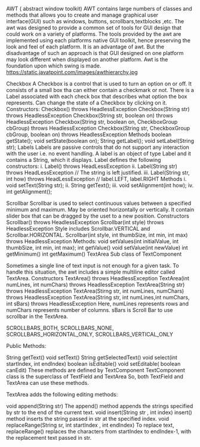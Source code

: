 AWT ( abstract window toolkit)
AWT contains large numbers of classes and methods that allows you to create and manage graphical user interface(GUI) such as windows, buttons, scrollbars,textblocks ,etc.
The awt was designed to provide a common set of tools for GUI design that could work on a variety of platforms.
The tools provided by the awt are implemented using each platforms native GUI toolkit, hence preserving the look and feel of each platform. It is an advantage of awt. But the disadvantage of such an approach is that GUI designed on one platform may look different when displayed on another platform.
Awt is the foundation upon which swing is made.
https://static.javatpoint.com/images/awthierarchy.jpg

Checkbox
A Checkbox is a control that is used to turn an option on or off.
It consists of a small box tha can either contain a checkmark or not.
There is a Label associated with each check box that describes what option the box represents.
Can change the state of a Checkbox by clicking on it.
Constructors:
Checkbox() throws HeadlessException
Checkbox(String str) throws HeadlessException
Checkbox(String str, boolean on) throws HeadlessException
Checkbox(String str, boolean on, CheckboxGroup cbGroup) throws HeadlessException
Checkbox(String str, CheckboxGroup cbGroup, boolean on) throws HeadlessException
Methods
boolean getState();
void setState(boolean on);
String getLabel();
void setLabel(String str);
Labels
Labels are passive controls that do not support any interaction with the user i.e. no event handling.
A label is an object of type Label and it contains a String, which it displays.
Label defines the following constructors:
i. Label() throws HeadLessException
ii. Label(String str) throws HeadLessException // The string is left justified.
iii. Label(String str, int how) throws HeadLessException // label.LEFT, label.RIGHT
Methods
i. void setText(String str);
ii. String getText();
iii. void setAlignment(int how);
iv. int getAlignment();

Scrollbar
Scrollbar is used to select continuous values between a specified minimum and maximum.
May be oriented horizontally or vertically.
It contain slider box that can be dragged by the uset to a new position.
Constructors
Scrollbar() throws HeadlessException
Scrollbar(int style) throws HeadlessException
Style includes Scrollbar.VERTICAL and Scrollbar.HORIZONTAL.
Scrollbar(int style, int thumbSize, int min, int max) throws HeadlessException
Methods:
void setValues(int initialValue, int thumbSize, int min, int max);
int getValue()
void setValue(int newValue)
int getMinimum()
int getMaximum()
TextArea
Sub class of TextComponent

Sometimes a single line of text input is not enough for a given task. To handle this situation, the awt includes a simple multiline editor called TextArea.
Constructors
TextArea() throws HeadlessException
TextArea(int numLines, int numChars) throws HeadlessException
TextArea(String str) throws HeadlessException
TextArea(Stirng str, int numLines, numChars) throws HeadlessException
TextArea(String str, int numLines,int numChars, int sBars) throws HeadlessException
Here, numLines represents rows and numChars represents number of columns. sBars is Scroll Bar to use scrollbar in the TextArea.

SCROLLBARS_BOTH, SCROLLBARS_NONE, SCROLLBARS_HORIZONTAL_ONLY, SCROLLBARS_VERTICAL_ONLY

Public Methods:

String getText()
void setText()
String getSelectedText()
void select(int startIndex, int endIndex)
boolean isEditable()
void setEditable( boolean canEdit)
These methods are defined by TextComponent
TextComponent class is the superclass of TextField and TextArea
So, both TextField and TextArea can use these methods.

TextArea adds the following editing methods:

void append(String str)
The append() method appends the strings specified by str to the end of the current text.
void insert(String str , int index)
insert() method inserts the string passed in str at the specified index.
void replaceRange(String sr, int startIndex , int endIndex)
To replace text, replaceRange() replaces the characters from startIndex to endIndex-1, with the replacement text passed in str.
